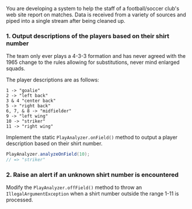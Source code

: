 You are developing a system to help the staff of a football/soccer club's web site report on matches. Data is received from a variety of sources and piped into a single stream after being cleaned up.

### 1. Output descriptions of the players based on their shirt number

The team only ever plays a 4-3-3 formation and has never agreed with the 1965 change to the rules allowing for substitutions, never mind enlarged squads.

The player descriptions are as follows:

```
1 -> "goalie"
2 -> "left back"
3 & 4 "center back"
5 -> "right back"
6, 7, & 8 -> "midfielder"
9 -> "left wing"
10 -> "striker"
11 -> "right wing"
```

Implement the static `PlayAnalyzer.onField()` method to output a player description based on their shirt number.

```java
PlayAnalyzer.analyzeOnField(10);
// => "striker"
```

### 2. Raise an alert if an unknown shirt number is encountered

Modify the `PlayAnalyzer.offField()` method to throw an `IllegalArgumentException` when a shirt number outside the range 1-11 is processed.
